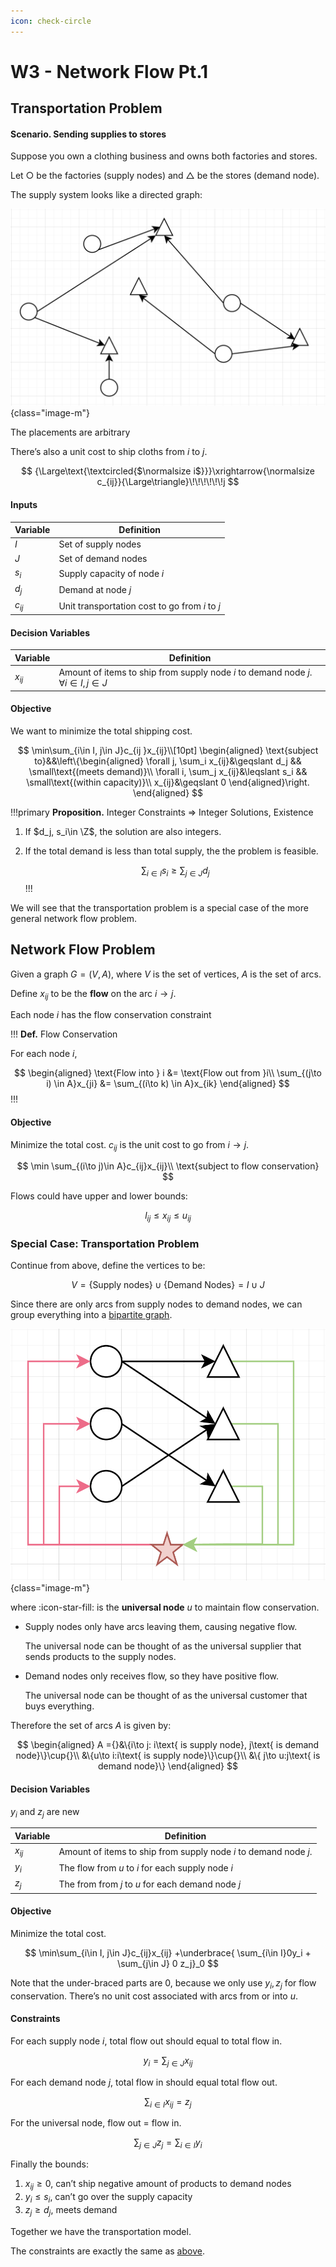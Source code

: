 ```yaml
---
icon: check-circle
---
```



# W3 - Network Flow Pt.1

## Transportation Problem

#### Scenario. Sending supplies to stores

Suppose you own a clothing business and owns both factories and stores.

Let $\bigcirc$ be the factories (supply nodes) and $\triangle$ be the stores (demand node).

The supply system looks like a directed graph:

![](/assets/Screenshot_2023-10-14_at_00.00.58.png){class="image-m"}

The placements are arbitrary

There’s also a unit cost to ship cloths from $i$ to $j$.

$$
{\Large\text{\textcircled{$\normalsize i$}}}\xrightarrow{\normalsize c_{ij}}{\Large\triangle}\!\!\!\!\!\!j
$$

#### Inputs

|Variable| Definition|
| --- | --- |
| $I$ | Set of supply nodes |
| $J$ | Set of demand nodes |
| $s_i$ | Supply capacity of node $i$ |
| $d_j$ | Demand at node $j$ |
| $c_{ij}$ | Unit transportation cost to go from $i$ to $j$ |

#### Decision Variables

|Variable| Definition|
| --- | --- |
| $x_{ij}$ | Amount of items to ship from supply node $i$ to demand node $j$. $\forall i\in I, j\in J$ |

#### Objective

We want to minimize the total shipping cost.

$$
\min\sum_{i\in I, j\in J}c_{ij }x_{ij}\\[10pt]
\begin{aligned}
\text{subject to}&&\left\{\begin{aligned}
\forall j, \sum_i x_{ij}&\geqslant d_j && \small\text{(meets demand)}\\
 \forall i, \sum_j x_{ij}&\leqslant s_i && \small\text{(within capacity)}\\
x_{ij}&\geqslant 0 
\end{aligned}\right.
\end{aligned}
$$

!!!primary **Proposition.** Integer Constraints ⇒ Integer Solutions, Existence

1. If $d_j, s_i\in \Z$, the solution are also integers.
2. If the total demand is less than total supply, the the problem is feasible.
    
    $$
    \sum_{i\in I}s_i\geqslant \sum_{j\in J} d_j
    $$
!!!
    

We will see that the transportation problem is a special case of the more general network flow problem.

## Network Flow Problem

Given a graph $G = (V, A)$, where $V$ is the set of vertices, $A$ is the set of arcs.

Define $x_{ij}$ to be the **flow** on the arc $i\to j$.

Each node $i$ has the flow conservation constraint


!!!
**Def.** Flow Conservation

For each node $i$,

$$
\begin{aligned}
\text{Flow into } i &= \text{Flow out from }i\\
\sum_{(j\to i) \in A}x_{ji} &= \sum_{(i\to k) \in A}x_{ik}
\end{aligned}
$$
!!!

#### Objective

Minimize the total cost. $c_{ij}$ is the unit cost to go from $i\to j$. 

$$
\min \sum_{(i\to j)\in A}c_{ij}x_{ij}\\
\text{subject to flow conservation}
$$

Flows could have upper and lower bounds:

$$
l_{ij}\leqslant x_{ij}\leqslant u_{ij}
$$

### Special Case: Transportation Problem

Continue from above, define the vertices to be:

$$
V = \{\text{Supply nodes}\}\cup\{\text{Demand Nodes}\} = I\cup J
$$

Since there are only arcs from supply nodes to demand nodes, we can group everything into a [bipartite graph](https://mathworld.wolfram.com/BipartiteGraph.html).

![](/assets/Screenshot_2023-10-14_at_01.14.17.png){class="image-m"}

where :icon-star-fill: is the **universal node** $u$ to maintain flow conservation.

- Supply nodes only have arcs leaving them, causing negative flow.
    
    The universal node can be thought of as the universal supplier that sends products to the supply nodes.
    
- Demand nodes only receives flow, so they have positive flow.
    
    The universal node can be thought of as the universal customer that buys everything.
    

Therefore the set of arcs $A$ is given by:

$$
\begin{aligned}
A ={}&\{i\to j: i\text{ is supply node}, j\text{ is demand node}\}\cup{}\\
&\{u\to i:i\text{ is supply node}\}\cup{}\\
&\{ j\to u:j\text{ is demand node}\}
\end{aligned}
$$

#### Decision Variables

$y_i$ and $z_j$ are new

|Variable| Definition|
| --- | --- |
| $x_{ij}$ | Amount of items to ship from supply node $i$ to demand node $j$. |
| $y_i$ | The flow from $u$ to $i$ for each supply node $i$ |
| $z_j$ | The from from $j$ to $u$ for each demand node $j$ |

#### Objective

Minimize the total cost.

$$
\min\sum_{i\in I, j\in J}c_{ij}x_{ij} +\underbrace{ \sum_{i\in I}0y_i + \sum_{j\in J} 0 z_j}_0
$$

Note that the under-braced parts are 0, because we only use $y_i, z_j$ for flow conservation. There’s no unit cost associated with arcs from or into $u$.

#### Constraints

For each supply node $i$, total flow out should equal to total flow in.

$$
y_i = \sum_{j\in J}x_{ij}
$$

For each demand node $j$, total flow in should equal total flow out.

$$
\sum_{i\in I}x_{ij} = z_j
$$

For the universal node, flow out = flow in.

$$
\sum_{j\in J}z_j = \sum_{i\in I}y_i
$$

Finally the bounds:

1. $x_{ij}\geqslant 0$, can’t ship negative amount of products to demand nodes
2. $y_i\leqslant s_i$, can’t go over the supply capacity
3. $z_j\geqslant d_j$, meets demand

Together we have the transportation model. 

The constraints are exactly the same as [above](W3%20-%20Network%20Flow%20Pt%201%2067d861e40761479f9d21e4dc59ff840e.md).
